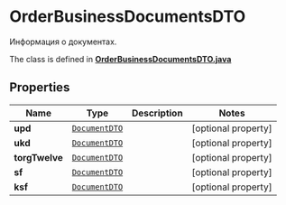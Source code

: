 

# OrderBusinessDocumentsDTO

Информация о документах. 

The class is defined in **[OrderBusinessDocumentsDTO.java](../../src/main/java/org/openapitools/model/OrderBusinessDocumentsDTO.java)**

## Properties

Name | Type | Description | Notes
------------ | ------------- | ------------- | -------------
**upd** | [`DocumentDTO`](DocumentDTO.md) |  |  [optional property]
**ukd** | [`DocumentDTO`](DocumentDTO.md) |  |  [optional property]
**torgTwelve** | [`DocumentDTO`](DocumentDTO.md) |  |  [optional property]
**sf** | [`DocumentDTO`](DocumentDTO.md) |  |  [optional property]
**ksf** | [`DocumentDTO`](DocumentDTO.md) |  |  [optional property]







